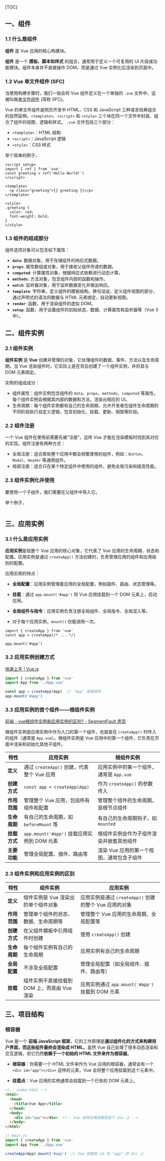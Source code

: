 [TOC]



## 一、组件

### 1.1 什么是组件

**组件** 是 Vue 应用的核心构建块。

**组件** 是一个 **模板、脚本和样式** 的组合，通常用于定义一个可复用的 UI 片段或功能模块。组件本身并不直接操作 DOM，而是通过 Vue 实例化后渲染到页面中。





### 1.2 Vue 单文件组件 (SFC)

当使用构建步骤时，我们一般会将 Vue 组件定义在一个单独的 `.vue` 文件中，这被叫做[单文件组件](https://cn.vuejs.org/guide/scaling-up/sfc.html) (简称 SFC)。

Vue 的单文件组件是网页开发中 HTML、CSS 和 JavaScript 三种语言经典组合的自然延伸。`<template>`、`<script>` 和 `<style>` 三个块在同一个文件中封装、组合了组件的视图、逻辑和样式。 `.vue` 文件包括三个部分：

- `<template>`：HTML 结构
- `<script>`：JavaScript 逻辑
- `<style>`：CSS 样式

> 

举个简单的例子，

```vue
<script setup>
import { ref } from 'vue'
const greeting = ref('Hello World!')
</script>

<template>
  <p class="greeting">{{ greeting }}</p>
</template>

<style>
.greeting {
  color: red;
  font-weight: bold;
}
</style>
```







### 1.3 组件的组成部分

组件选项对象可以包含如下属性：

- **`data`**: 数据对象，用于存储组件的响应式数据。
- **`props`**: 属性数组或对象，用于接收父组件传递的数据。
- **`computed`**: 计算属性对象，根据响应式依赖进行动态计算。
- **`methods`**: 方法对象，包含组件内部的函数和操作。
- **`watch`**: 监听器对象，用于监听数据变化并做出响应。
- **`template`**: 字符串，定义组件的模板结构。换句话说，定义组件视图的部分，通过声明式的语法将数据与 HTML 元素绑定，自动更新视图。
- **`render`**: 函数，用于渲染组件的虚拟 DOM。
- **`setup`**: 函数，用于设置组件的初始状态、数据、计算属性和监听器等（Vue 3 中）。



## 二、组件实例

### 2.1 组件实例

**组件实例** 是 **Vue** 创建并管理的对象，它处理组件的数据、事件、方法以及生命周期。当 Vue 渲染组件时，它实际上是在背后创建了一个组件实例，并将其与 DOM 元素绑定。

实例的组成成分：

- 组件属性：组件实例包含组件的 `data`、`props`、`methods`、`computed` 等属性。每个组件实例会根据其内部的数据和方法，渲染出相应的 UI。
- 生命周期：每个组件实例都有自己的生命周期，允许开发者在组件生命周期的不同阶段执行自定义逻辑，包含初始化、挂载、更新、销毁等阶段。





### 2.2 组件注册

一个 Vue 组件在使用前需要先被“注册”，这样 Vue 才能在渲染模板时找到其对应的实现。组件注册有两种方式：

- 全局注册：适合那些整个应用中都会频繁使用的组件，例如：`Button`、`Modal`、`Header` 等通用组件。
- 局部注册：适合只在某个特定组件中使用的组件，避免全局污染和提高性能。





### 2.3 组件实例化并使用

要使用一个子组件，我们需要在父组件中导入它。

举个例子，

```

```











## 三、应用实例

### 3.1 什么是应用实例

**应用实例**是指整个 Vue 应用的核心对象，它代表了 Vue 应用的生命周期、状态和配置。应用实例是通过 `createApp()` 方法创建的，负责管理应用的组件和应用级别的配置。

应用实例的特点：

- **全局配置**：应用实例管理着应用的全局配置，例如插件、路由、状态管理等。
- **挂载**：通过 `app.mount('#app')` 将 Vue 应用挂载到一个 DOM 元素上，启动应用。
- **全局组件与指令**：应用实例负责注册全局组件、全局指令、全局混入等。

- 对于每个应用实例，`mount()` 仅能调用一次。

```
import { createApp } from 'vue'
const app = createApp(/* ... */)

app.mount('#app')
```





### 3.2 应用实例创建方式

[快速上手 | Vue.js](https://cn.vuejs.org/guide/quick-start.html#creating-a-vue-application)

```javascript
import { createApp } from 'vue'
import App from './App.vue'

const app = createApp(App)  // 'App' 是根组件
app.mount('#app')
```



### 3.3 应用实例的首个组件——根组件实例

[前端 - vue根组件实例和应用实例的区别? - SegmentFault 思否](https://segmentfault.com/q/1010000044062263)

根组件实例是应用实例中作为入口的第一个组件，也就是在 `createApp()` 时传入的组件（通常是 `App.vue`）。根组件实例是 Vue 应用中的第一个组件，它负责在页面中渲染和初始化其他子组件。

| 特性         | 应用实例                                    | 根组件实例                                |
| ------------ | ------------------------------------------- | ----------------------------------------- |
| **定义**     | 通过 `createApp()` 创建，代表整个 Vue 应用  | 应用实例中的第一个组件，通常是 `App.vue`  |
| **创建方式** | `const app = createApp(App)`                | 作为 `createApp()` 的参数传入             |
| **作用范围** | 管理整个 Vue 应用，包括所有组件和配置       | 管理整个组件的生命周期，是根节点组件      |
| **生命周期** | 有自己的生命周期，如 `beforeMount` 等       | 有自己的生命周期钩子，如 `mounted`        |
| **挂载方式** | `app.mount('#app')` 挂载应用实例到 DOM 元素 | 根组件实例会作为子组件渲染并嵌套其他组件  |
| **主要功能** | 管理全局配置、插件、路由等                  | 渲染 Vue 应用的第一个视图，通常包含子组件 |





### 2.3 组件实例和应用实例的区别

| 特性         | 组件实例                                     | 应用实例                                               |
| ------------ | -------------------------------------------- | ------------------------------------------------------ |
| **定义**     | 组件实例是 Vue 渲染出的单个组件对象          | 应用实例是通过 `createApp()` 创建的整个 Vue 应用的对象 |
| **作用范围** | 管理单个组件的状态、数据、生命周期等         | 管理整个 Vue 应用的生命周期、全局配置等                |
| **创建方式** | 在父组件模板中引用组件时创建                 | 使用 `createApp()` 创建                                |
| **生命周期** | 每个组件实例有自己的生命周期                 | 应用实例有自己的生命周期                               |
| **全局配置** | 不涉及全局配置                               | 管理全局配置（如全局组件、插件、路由等）               |
| **挂载**     | 组件实例不直接挂载到 DOM 上，而是由 Vue 渲染 | 应用实例通过 `app.mount('#app')` 挂载到 DOM 元素       |







## 三、项目结构

### 根容器

Vue 是一个 **前端 JavaScript 框架**，它的工作原理是**通过组件化的方式来构建用户界面，而这些组件最终会渲染成 HTML**。虽然 Vue 自己处理了很多动态渲染和交互逻辑，但它仍然**依赖于一个初始的 HTML 文件来作为根容器**。

- **根容器**：你需要一个 HTML 文件来作为 Vue 应用的根容器，通常会有一个 `<div id="app"></div>` 这样的元素，Vue 会将整个应用挂载到这个元素中。

- **挂载点**：Vue 应用的实例通常会挂载到一个已有的 DOM 元素上。

```html
<!-- index.html -->
<html>
  <head>
    <title>Vue App</title>
  </head>
  <body>
    <div id="app"></div>  <!-- Vue 会将应用挂载到这个 div 上 -->
  </body>
</html>
```



```javascript
// main.js
import { createApp } from 'vue'
import App from './App.vue'

createApp(App).mount('#app')  // Vue 挂载到 id 为 "app" 的 div 上
```

